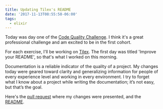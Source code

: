 ```yaml
---
title: Updating Tilex's README
date: '2017-11-13T08:55:58-06:00'
tags:
  - elixir
---
```


Today was day one of the [Code Quality Challenge](https://www.codequalitychallenge.com/). I think it's a great professional challenge and am excited to be in the first cohort.

For each exercise, I'll be working on [Tilex](https://github.com/hashrocket/tilex). The first day was titled 'Improve your README', so that's what I worked on this morning.

Documentation is a reliable indicator of the quality of a project. My changes today were geared toward clarity and generalizing information for people of every experience level and working in every environment. I try to forget what I know about a project while writing the documentation; it’s not easy, but that’s the goal.

Here's the [pull request](https://github.com/hashrocket/tilex/pull/209) where my changes were presented, and the [README](https://github.com/hashrocket/tilex/blob/master/README.md).
